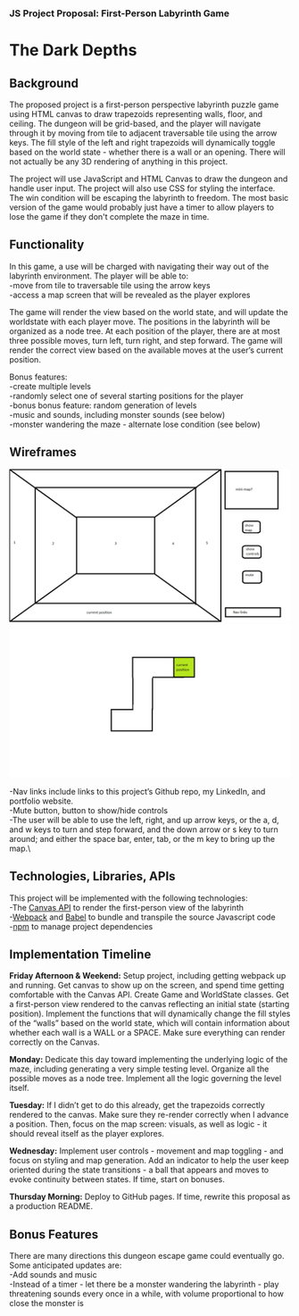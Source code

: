 ### JS Project Proposal: First-Person Labyrinth Game
# The Dark Depths


## Background

The proposed project is a first-person perspective labyrinth puzzle game using HTML canvas to draw trapezoids representing walls, floor, and ceiling. The dungeon will be grid-based, and the player will navigate through it by moving from tile to adjacent traversable tile using the arrow keys. The fill style of the left and right trapezoids will dynamically toggle based on the world state - whether there is a wall or an opening. There will not actually be any 3D rendering of anything in this project.

The project will use JavaScript and HTML Canvas to draw the dungeon and handle user input. The project will also use CSS for styling the interface. The win condition will be escaping the labyrinth to freedom. The most basic version of the game would probably just have a timer to allow players to lose the game if they don't complete the maze in time.


## Functionality

In this game, a use will be charged with navigating their way out of the labyrinth environment. The player will be able to:\
-move from tile to traversable tile using the arrow keys\
-access a map screen that will be revealed as the player explores

The game will render the view based on the world state, and will update the worldstate with each player move. The positions in the labyrinth will be organized as a node tree. At each position of the player, there are at most three possible moves, turn left, turn right, and step forward. The game will render the correct view based on the available moves at the user’s current position.

Bonus features:\
-create multiple levels\
-randomly select one of several starting positions for the player\
-bonus bonus feature: random generation of levels\
-music and sounds, including monster sounds (see below)\
-monster wandering the maze - alternate lose condition (see below)


## Wireframes

![wireframe](wireframes\wireframe.png)
![map](wireframes\map.png)

-Nav links include links to this project’s Github repo, my LinkedIn, and portfolio website.\
-Mute button, button to show/hide controls\
-The user will be able to use the left, right, and up arrow keys, or the a, d, and w keys to turn and step forward, and the down arrow or s key to turn around; and either the space bar, enter, tab, or the m key to bring up the map.\


## Technologies, Libraries, APIs

This project will be implemented with the following technologies:\
-The [Canvas API](https://canvas.instructure.com/doc/api/) to render the first-person view of the labyrinth\
-[Webpack](https://webpack.js.org/concepts/) and [Babel](https://babeljs.io/docs/) to bundle and transpile the source Javascript code\
-[npm](https://docs.npmjs.com/) to manage project dependencies


## Implementation Timeline

**Friday Afternoon & Weekend:** Setup project, including getting webpack up and running. Get canvas to show up on the screen, and spend time getting comfortable with the Canvas API. Create Game and WorldState classes. Get a first-person view rendered to the canvas reflecting an initial state (starting position). Implement the functions that will dynamically change the fill styles of the “walls” based on the world state, which will contain information about whether each wall is a WALL or a SPACE. Make sure everything can render correctly on the Canvas.

**Monday:** Dedicate this day toward implementing the underlying logic of the maze, including generating a very simple testing level. Organize all the possible moves as a node tree. Implement all the logic governing the level itself.

**Tuesday:** If I didn’t get to do this already, get the trapezoids correctly rendered to the canvas. Make sure they re-render correctly when I advance a position. Then, focus on the map screen: visuals, as well as logic - it should reveal itself as the player explores.

**Wednesday:** Implement user controls - movement and map toggling - and focus on styling and map generation. Add an indicator to help the user keep oriented during the state transitions - a ball that appears and moves to evoke continuity between states. If time, start on bonuses.

**Thursday Morning:** Deploy to GitHub pages. If time, rewrite this proposal as a production README.


## Bonus Features

There are many directions this dungeon escape game could eventually go. Some anticipated updates are:\
-Add sounds and music\
-Instead of a timer - let there be a monster wandering the labyrinth - play threatening sounds every once in a while, with volume proportional to how close the monster is